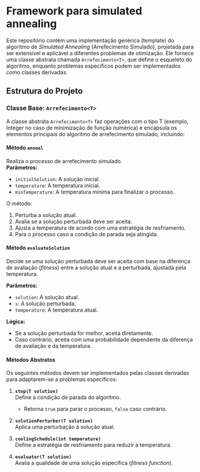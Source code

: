 # Framework para simulated annealing

Este repositório contém uma implementação genérica (template) do algoritmo de *Simulated Annealing* (Arrefecimento Simulado),
projetada para ser extensível e aplicável a diferentes problemas de otimização. Ele fornece uma classe abstrata chamada
`Arrefecimento<T>`, que define o esqueleto do algoritmo, enquanto problemas específicos podem ser implementados como
classes derivadas.

## Estrutura do Projeto

### Classe Base: `Arrefecimento<T>`

A classe abstrata `Arrefecimento<T>` faz operações com o tipo T (exemplo, Integer no caso de minimização de função numérica) e encapsula os elementos principais do algoritmo de arrefecimento simulado, incluindo:

#### **Método `anneal`**

Realiza o processo de arrefecimento simulado.  
**Parâmetros:**

- `initialSolution`: A solução inicial.
- `temperature`: A temperatura inicial.
- `minTemperature`: A temperatura mínima para finalizar o processo.

O método:

1. Perturba a solução atual.
2. Avalia se a solução perturbada deve ser aceita.
3. Ajusta a temperatura de acordo com uma estratégia de resfriamento.
4. Para o processo caso a condição de parada seja atingida.

#### **Método `evaluateSolution`**

Decide se uma solução perturbada deve ser aceita com base na diferença de avaliação (*fitness*) entre a solução atual e
a perturbada, ajustada pela temperatura.

**Parâmetros:**

- `solution`: A solução atual.
- `s`: A solução perturbada.
- `temperature`: A temperatura atual.

**Lógica:**

- Se a solução perturbada for melhor, aceita diretamente.
- Caso contrário, aceita com uma probabilidade dependente da diferença de avaliação e da temperatura.

#### Métodos Abstratos

Os seguintes métodos devem ser implementados pelas classes derivadas para adaptarem-se a problemas específicos:

1. **`stop(T solution)`**  
   Define a condição de parada do algoritmo.
    - Retorna `true` para parar o processo, `false` caso contrário.

2. **`solutionPerturber(T solution)`**  
   Aplica uma perturbação à solução atual.

3. **`coolingSchedule(int temperature)`**  
   Define a estratégia de resfriamento para reduzir a temperatura.

4. **`evaluator(T solution)`**  
   Avalia a qualidade de uma solução específica (*fitness function*).
